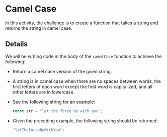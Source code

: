 # Camel Case

In this activity, the challenge is to create a function that takes a string and returns the string in camel case.

## Details

We will be writing code in the body of the `camelCase` function to achieve the following:

- Return a camel case version of the given string.

- A string is in camel case when there are no spaces between words, the first letters of each word except the first word is capitalized, and all other letters are in lowercase.

- See the following string for an example:

  ```js
  const str = "let the force be with you";
  ```

- Given the preceding example, the following string should be returned:

  ```js
  "letTheForceBeWithYou";
  ```

